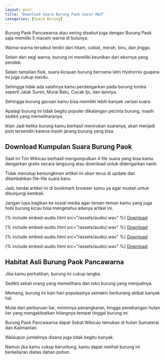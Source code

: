 ```yaml
---
layout: post
title: "Download Suara Burung Paok Gacor Mp3"
categories: [Suara Burung]
---
```


Burung Paok Pancawarna atau sering disebut juga dengan Burung Paok saja memiliki 5 macam warna di bulunya.

Warna-warna tersebut terdiri dari hitam, coklat, merah, biru, dan jingga.

Selain dari segi warna, burung ini memiliki keunikan dari ekornya yang pendek.

Selain tampilan fisik, suara kicauan burung bernama latin Hydrornis guajana ini juga cukup merdu.

Sehingga tidak ada salahnya kamu perdengarkan pada burung lomba seperti Jalak Suren, Murai Batu, Cucak Ijo, dan lainnya.

Sehingga burung gacoan kamu bisa memiliki lebih banyak variasi suara.

Apalagi burung ini tidak begitu populer dikalangan pecinta burung, masih sedikit yang memeliharanya.

Iklan
Jadi ketika burung kamu berhasil menirukan suaranya, akan menjadi poin tersendiri karena masih jarang burung yang bisa.

## Download Kumpulan Suara Burung Paok

Saat ini Tim Wikicau berhasil mengumpulkan 4 file suara yang bisa kamu dengarkan gratis secara langsung atau download untuk didengarkan nanti.

Tidak menutup kemungkinan artikel ini akan terus di update dan ditambahkan file-file suara baru.

Jadi, tandai artikel ini di bookmark browser kamu ya agar mudah untuk dikunjungi kembali.

Jangan lupa bagikan ke sosial media agar teman-teman kamu yang juga hobi burung kicau bisa mengetahui adanya artikel ini.

{% include embed-audio.html src="/assets/audio/<audio-source-name>.wav" %}
[Download](https://bit.ly/39GmbUL)

{% include embed-audio.html src="/assets/audio/<audio-source-name>.wav" %}
[Download](https://bit.ly/2ICNLpP)

{% include embed-audio.html src="/assets/audio/<audio-source-name>.wav" %}
[Download](https://bit.ly/2TDdHYG)

{% include embed-audio.html src="/assets/audio/<audio-source-name>.wav" %}
[Download](https://bit.ly/2TJ92Vn)

## Habitat Asli Burung Paok Pancawarna

Jika kamu perhatikan, burung ini cukup langka.

Sedikit sekali orang yang memelihara dan toko burung yang menjualnya.

Memang, burung ini kian hari populasinya semakin berkurang akibat banyak hal.

Mulai dari perburuan liar, minimnya penangkaran, hingga penebangan hutan liar yang mengakibatkan hilangnya tempat tinggal burung ini.

Burung Paok Pancawarna dapat Sobat Wikicau temukan di hutan Sumaterai dan Kalimantan.

Walaupun jumlahnya disana juga tidak begitu banyak.

Namun jika kamu cukup beruntung, kamu dapat melihat burung ini berkeliaran diatas dahan pohon.

